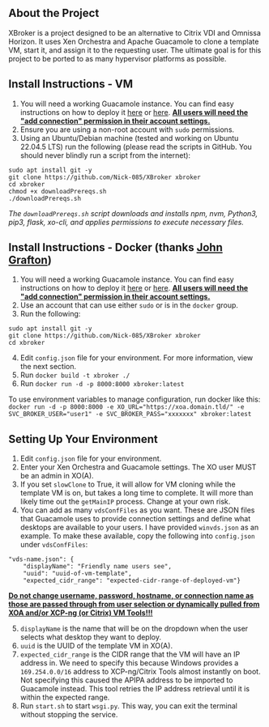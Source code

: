 ## About the Project
XBroker is a project designed to be an alternative to Citrix VDI and Omnissa Horizon. It uses Xen Orchestra and Apache Guacamole to clone a template VM, start it, and assign it to the requesting user. The ultimate goal is for this project to be ported to as many hypervisor platforms as possible.

## Install Instructions - VM
1. You will need a working Guacamole instance. You can find easy instructions on how to deploy it [here](https://github.com/boschkundendienst/guacamole-docker-compose) or [here](https://www.youtube.com/watch?v=DGw6P5Lkj-U). <ins>**All users will need the "add connection" permission in their account settings.**</ins>
2. Ensure you are using a non-root account with `sudo` permissions.
3. Using an Ubuntu/Debian machine (tested and working on Ubuntu 22.04.5 LTS) run the following (please read the scripts in GitHub. You should never blindly run a script from the internet):
```
sudo apt install git -y 
git clone https://github.com/Nick-085/XBroker xbroker
cd xbroker
chmod +x downloadPrereqs.sh
./downloadPrereqs.sh
```
*The `downloadPrereqs.sh` script downloads and installs npm, nvm, Python3, pip3, flask, xo-cli, and applies permissions to execute necessary files.*

## Install Instructions - Docker (thanks [John Grafton](https://github.com/jgrafton))
1. You will need a working Guacamole instance. You can find easy instructions on how to deploy it [here](https://github.com/boschkundendienst/guacamole-docker-compose) or [here](https://www.youtube.com/watch?v=DGw6P5Lkj-U). <ins>**All users will need the "add connection" permission in their account settings.**</ins>
2. Use an account that can use either `sudo` or is in the `docker` group.
3. Run the following:
```
sudo apt install git -y 
git clone https://github.com/Nick-085/XBroker xbroker
cd xbroker
```
4. Edit `config.json` file for your environment. For more information, view the next section.
5. Run `docker build -t xbroker ./`
6. Run `docker run -d -p 8000:8000 xbroker:latest`

To use environment variables to manage configuration, run docker like this:
`docker run -d -p 8000:8000 -e XO_URL="https://xoa.domain.tld/" -e SVC_BROKER_USER="user1" -e SVC_BROKER_PASS="xxxxxxx" xbroker:latest`

## Setting Up Your Environment
1. Edit `config.json` file for your environment.
2. Enter your Xen Orchestra and Guacamole settings. The XO user MUST be an admin in XO(A).
3. If you set `slowClone` to True, it will allow for VM cloning while the template VM is on, but takes a long time to complete. It will more than likely time out the `getMainIP` process. Change at your own risk.
4. You can add as many `vdsConfFiles` as you want. These are JSON files that Guacamole uses to provide connection settings and define what desktops are available to your users. I have provided `winvds.json` as an example. To make these available, copy the following into 
`config.json` under `vdsConfFiles`:
```
"vds-name.json": {
    "displayName": "Friendly name users see",
    "uuid": "uuid-of-vm-template",
    "expected_cidr_range": "expected-cidr-range-of-deployed-vm"}
```
<ins>**Do not change username, password, hostname, or connection name as those are passed through from user selection or dynamically pulled from XOA and/or XCP-ng (or Citrix) VM Tools!!!**</ins>

5. `displayName` is the name that will be on the dropdown when the user selects what desktop they want to deploy.
6. `uuid` is the UUID of the template VM in XO(A).
7. `expected_cidr_range` is the CIDR range that the VM will have an IP address in. We need to specify this because Windows provides a `169.254.0.0/16` address to XCP-ng/Citrix Tools almost instantly on boot. Not specifying this caused the APIPA address to be imported to Guacamole instead. This tool retries the IP address retrieval until it is within the expected range.
8. Run `start.sh` to start `wsgi.py`. This way, you can exit the terminal without stopping the service.